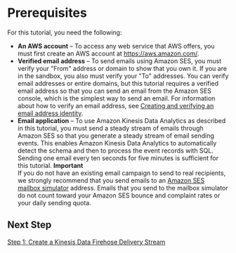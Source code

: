 # Prerequisites<a name="event-publishing-kinesis-analytics-prerequisites"></a>

For this tutorial, you need the following:
+ **An AWS account** – To access any web service that AWS offers, you must first create an AWS account at [https://aws\.amazon\.com/](https://aws.amazon.com/)\.
+ **Verified email address** – To send emails using Amazon SES, you must verify your "From" address or domain to show that you own it\. If you are in the sandbox, you also must verify your "To" addresses\. You can verify email addresses or entire domains, but this tutorial requires a verified email address so that you can send an email from the Amazon SES console, which is the simplest way to send an email\. For information about how to verify an email address, see [Creating and verifying an email address identity](creating-identities.md#verify-email-addresses-procedure)\.
+ **Email application** – To use Amazon Kinesis Data Analytics as described in this tutorial, you must send a steady stream of emails through Amazon SES so that you generate a steady stream of email sending events\. This enables Amazon Kinesis Data Analytics to automatically detect the schema and then to process the event records with SQL\. Sending one email every ten seconds for five minutes is sufficient for this tutorial\. 
**Important**  
If you do not have an existing email campaign to send to real recipients, we strongly recommend that you send emails to an [Amazon SES mailbox simulator](send-an-email-from-console.md#send-email-simulator) address\. Emails that you send to the mailbox simulator do not count toward your Amazon SES bounce and complaint rates or your daily sending quota\.

## Next Step<a name="event-publishing-kinesis-analytics-prerequisites-next-step"></a>

[Step 1: Create a Kinesis Data Firehose Delivery Stream](event-publishing-kinesis-analytics-firehose-stream.md)